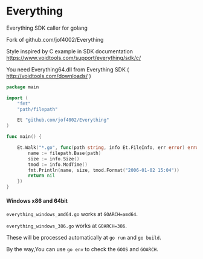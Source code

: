 # Everything
Everything SDK caller for golang

Fork of github.com/jof4002/Everything

Style inspired by C example in SDK documentation
https://www.voidtools.com/support/everything/sdk/c/

You need Everything64.dll from Everything SDK ( http://voidtools.com/downloads/ )

```go
package main

import (
	"fmt"
	"path/filepath"

	Et "github.com/jof4002/Everything"
)

func main() {

	Et.Walk("*.go", func(path string, info Et.FileInfo, err error) error {
		name := filepath.Base(path)
		size := info.Size()
		tmod := info.ModTime()
		fmt.Println(name, size, tmod.Format("2006-01-02 15:04"))
		return nil
	})
}
```

#### Windows x86 and 64bit

`everything_windows_amd64.go`   works at `GOARCH=amd64`.

`everything_windows_386.go`  works at `GOARCH=386`.

These will be processed automatically at `go run` and `go build`.

By the way,You can use `go env` to check the `GOOS` and `GOARCH`.

